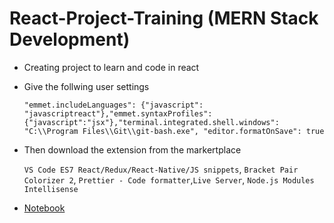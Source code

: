 # React-Project-Training (MERN Stack Development)

- Creating project to learn and code in react

- Give the follwing user settings 

    `"emmet.includeLanguages": {"javascript": "javascriptreact"},"emmet.syntaxProfiles": {"javascript":"jsx"},"terminal.integrated.shell.windows": "C:\\Program Files\\Git\\git-bash.exe", "editor.formatOnSave": true`

- Then download the extension from the markertplace 

    `VS Code ES7 React/Redux/React-Native/JS snippets`, `Bracket Pair Colorizer 2`, `Prettier - Code formatter`,`Live Server`, `Node.js Modules Intellisense`

- [Notebook](https://www.evernote.com/shard/s703/sh/3b48a949-2f1d-6174-93db-cd8c0272a29b/4MoBKHoxzvIpkLFNWHz1KHUOjhfuNmhcpXMA0HOvepEJbpnOx6B8nzmy8A)